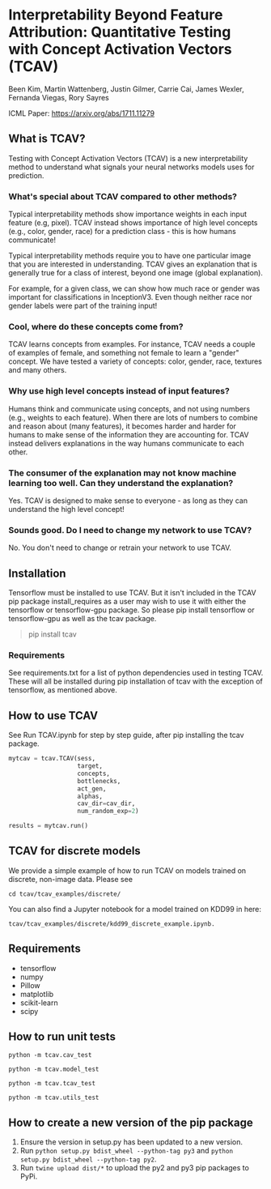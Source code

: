 # Interpretability Beyond Feature Attribution: Quantitative Testing with Concept Activation Vectors (TCAV) 

Been Kim, Martin Wattenberg, Justin Gilmer, Carrie Cai, James Wexler, Fernanda
Viegas, Rory Sayres

ICML Paper: https://arxiv.org/abs/1711.11279

## What is TCAV?

Testing with Concept Activation Vectors (TCAV) is a new interpretability method
to understand what signals your neural networks models uses for prediction.

### What's special about TCAV compared to other methods?

Typical interpretability methods show importance weights in each input feature
(e.g, pixel). TCAV instead shows importance of high level concepts (e.g., color,
gender, race) for a prediction class - this is how humans communicate!

Typical interpretability methods require you to have one particular image that
you are interested in understanding. TCAV gives an explanation that is generally
true for a class of interest, beyond one image (global explanation).

For example, for a given class, we can show how much race or gender was
important for classifications in InceptionV3. Even though neither race nor
gender labels were part of the training input!

### Cool, where do these concepts come from?

TCAV learns concepts from examples. For instance, TCAV needs a couple of
examples of female, and something not female to learn a "gender" concept. We
have tested a variety of concepts: color, gender, race, textures and many
others.

### Why use high level concepts instead of input features?

Humans think and communicate using concepts, and not using numbers (e.g.,
weights to each feature). When there are lots of numbers to combine and reason
about (many features), it becomes harder and harder for humans to make sense of
the information they are accounting for. TCAV instead delivers explanations in
the way humans communicate to each other.

### The consumer of the explanation may not know machine learning too well. Can they understand the explanation?

Yes. TCAV is designed to make sense to everyone - as long as they can understand
the high level concept!

### Sounds good. Do I need to change my network to use TCAV?
No. You don't need to change or retrain your network to use TCAV.

## Installation

Tensorflow must be installed to use TCAV. But it isn't included in the TCAV pip
package install_requires as a user may wish to use it with either the tensorflow
or tensorflow-gpu package. So please pip install tensorflow or tensorflow-gpu as
well as the tcav package.

> pip install tcav

### Requirements

See requirements.txt for a list of python dependencies used in testing TCAV.
These will all be installed during pip installation of tcav with the exception
of tensorflow, as mentioned above.

## How to use TCAV

See Run TCAV.ipynb for step by step guide, after pip installing the tcav
package.

```python
mytcav = tcav.TCAV(sess,
                   target,
                   concepts,
                   bottlenecks,
                   act_gen,
                   alphas,
                   cav_dir=cav_dir,
                   num_random_exp=2)

results = mytcav.run()
```

## TCAV for discrete models

We provide a simple example of how to run TCAV on models trained on discrete,
non-image data. Please see

```
cd tcav/tcav_examples/discrete/
```

You can also find a Jupyter notebook for a model trained on KDD99 in here:

```
tcav/tcav_examples/discrete/kdd99_discrete_example.ipynb.
```

## Requirements

-   tensorflow
-   numpy
-   Pillow
-   matplotlib
-   scikit-learn
-   scipy

## How to run unit tests

`python -m tcav.cav_test`

`python -m tcav.model_test`

`python -m tcav.tcav_test`

`python -m tcav.utils_test`

## How to create a new version of the pip package

1.  Ensure the version in setup.py has been updated to a new version.
2.  Run `python setup.py bdist_wheel --python-tag py3` and `python setup.py
    bdist_wheel --python-tag py2`.
3.  Run `twine upload dist/*` to upload the py2 and py3 pip packages to PyPi.
    
